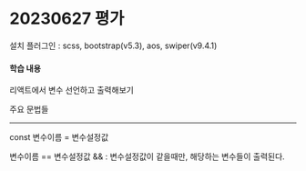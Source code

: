 # 20230627 평가

설치 플러그인 : scss, bootstrap(v5.3), aos, swiper(v9.4.1)

#### 학습 내용

리액트에서 변수 선언하고 출력해보기

주요 문법들

----

const 변수이름 = 변수설정값

변수이름 == 변수설정값 && : 변수설정값이 같을때만, 해당하는 변수들이 출력된다.
